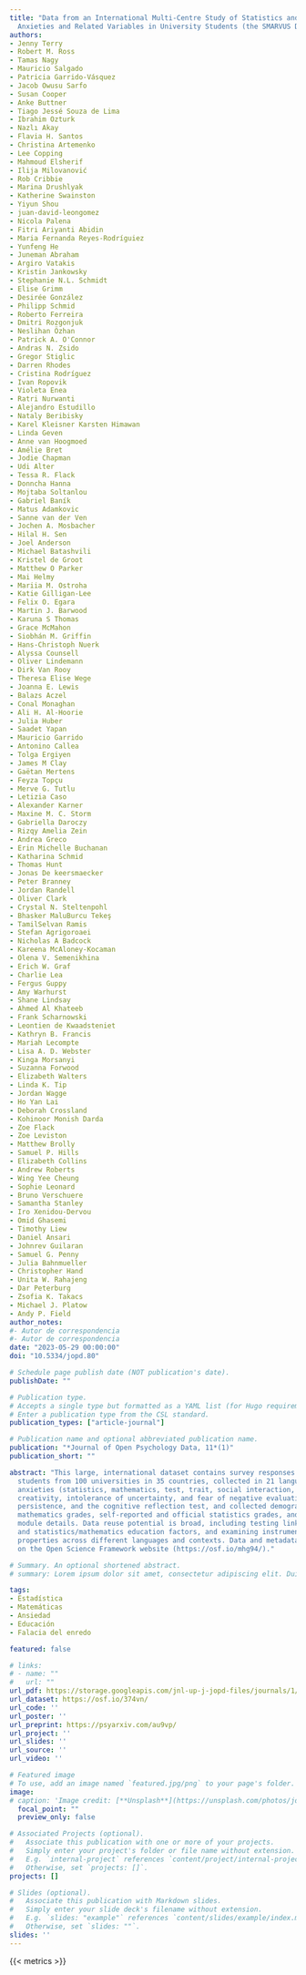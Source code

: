 ```yaml
---
title: "Data from an International Multi-Centre Study of Statistics and Mathematics
  Anxieties and Related Variables in University Students (the SMARVUS Dataset)"
authors:
- Jenny Terry
- Robert M. Ross
- Tamas Nagy
- Mauricio Salgado
- Patricia Garrido-Vásquez
- Jacob Owusu Sarfo
- Susan Cooper
- Anke Buttner
- Tiago Jessé Souza de Lima
- Ibrahim Ozturk
- Nazlı Akay
- Flavia H. Santos
- Christina Artemenko
- Lee Copping
- Mahmoud Elsherif
- Ilija Milovanović
- Rob Cribbie
- Marina Drushlyak
- Katherine Swainston
- Yiyun Shou
- juan-david-leongomez
- Nicola Palena
- Fitri Ariyanti Abidin
- Maria Fernanda Reyes-Rodríguiez
- Yunfeng He
- Juneman Abraham
- Argiro Vatakis
- Kristin Jankowsky
- Stephanie N.L. Schmidt
- Elise Grimm
- Desirée González
- Philipp Schmid
- Roberto Ferreira
- Dmitri Rozgonjuk
- Neslihan Özhan
- Patrick A. O'Connor
- Andras N. Zsido
- Gregor Stiglic
- Darren Rhodes
- Cristina Rodríguez
- Ivan Ropovik
- Violeta Enea
- Ratri Nurwanti
- Alejandro Estudillo
- Nataly Beribisky
- Karel Kleisner Karsten Himawan
- Linda Geven
- Anne van Hoogmoed
- Amélie Bret
- Jodie Chapman
- Udi Alter
- Tessa R. Flack
- Donncha Hanna
- Mojtaba Soltanlou
- Gabriel Baník
- Matus Adamkovic
- Sanne van der Ven
- Jochen A. Mosbacher
- Hilal H. Sen
- Joel Anderson
- Michael Batashvili
- Kristel de Groot
- Matthew O Parker
- Mai Helmy
- Mariia M. Ostroha
- Katie Gilligan-Lee
- Felix O. Egara
- Martin J. Barwood
- Karuna S Thomas
- Grace McMahon
- Siobhán M. Griffin
- Hans-Christoph Nuerk
- Alyssa Counsell
- Oliver Lindemann
- Dirk Van Rooy
- Theresa Elise Wege
- Joanna E. Lewis
- Balazs Aczel
- Conal Monaghan
- Ali H. Al-Hoorie
- Julia Huber
- Saadet Yapan
- Mauricio Garrido
- Antonino Callea
- Tolga Ergiyen
- James M Clay
- Gaëtan Mertens
- Feyza Topçu
- Merve G. Tutlu
- Letizia Caso
- Alexander Karner
- Maxine M. C. Storm
- Gabriella Daroczy
- Rizqy Amelia Zein
- Andrea Greco
- Erin Michelle Buchanan
- Katharina Schmid
- Thomas Hunt
- Jonas De keersmaecker
- Peter Branney
- Jordan Randell
- Oliver Clark
- Crystal N. Steltenpohl
- Bhasker MaluBurcu Tekeş
- TamilSelvan Ramis
- Stefan Agrigoroaei
- Nicholas A Badcock
- Kareena McAloney-Kocaman
- Olena V. Semenikhina
- Erich W. Graf
- Charlie Lea
- Fergus Guppy
- Amy Warhurst
- Shane Lindsay
- Ahmed Al Khateeb
- Frank Scharnowski
- Leontien de Kwaadsteniet
- Kathryn B. Francis
- Mariah Lecompte
- Lisa A. D. Webster
- Kinga Morsanyi
- Suzanna Forwood
- Elizabeth Walters
- Linda K. Tip
- Jordan Wagge
- Ho Yan Lai
- Deborah Crossland
- Kohinoor Monish Darda
- Zoe Flack
- Zoe Leviston
- Matthew Brolly
- Samuel P. Hills
- Elizabeth Collins
- Andrew Roberts
- Wing Yee Cheung
- Sophie Leonard
- Bruno Verschuere
- Samantha Stanley
- Iro Xenidou-Dervou
- Omid Ghasemi
- Timothy Liew
- Daniel Ansari
- Johnrev Guilaran
- Samuel G. Penny
- Julia Bahnmueller
- Christopher Hand
- Unita W. Rahajeng
- Dar Peterburg
- Zsofia K. Takacs
- Michael J. Platow
- Andy P. Field
author_notes:
#- Autor de correspondencia
#- Autor de correspondencia
date: "2023-05-29 00:00:00"
doi: "10.5334/jopd.80"

# Schedule page publish date (NOT publication's date).
publishDate: ""

# Publication type.
# Accepts a single type but formatted as a YAML list (for Hugo requirements).
# Enter a publication type from the CSL standard.
publication_types: ["article-journal"]

# Publication name and optional abbreviated publication name.
publication: "*Journal of Open Psychology Data, 11*(1)"
publication_short: ""

abstract: "This large, international dataset contains survey responses from N = 12,570
  students from 100 universities in 35 countries, collected in 21 languages. We measured
  anxieties (statistics, mathematics, test, trait, social interaction, performance,
  creativity, intolerance of uncertainty, and fear of negative evaluation), self-efficacy,
  persistence, and the cognitive reflection test, and collected demographics, previous
  mathematics grades, self-reported and official statistics grades, and statistics
  module details. Data reuse potential is broad, including testing links between anxieties
  and statistics/mathematics education factors, and examining instruments’ psychometric
  properties across different languages and contexts. Data and metadata are stored
  on the Open Science Framework website (https://osf.io/mhg94/)."

# Summary. An optional shortened abstract.
# summary: Lorem ipsum dolor sit amet, consectetur adipiscing elit. Duis posuere tellus ac convallis placerat.

tags:
- Estadística
- Matemáticas
- Ansiedad
- Educación
- Falacia del enredo

featured: false

# links:
# - name: ""
#   url: ""
url_pdf: https://storage.googleapis.com/jnl-up-j-jopd-files/journals/1/articles/80/6474ad69f0f34.pdf
url_dataset: https://osf.io/374vn/
url_code: ''
url_poster: ''
url_preprint: https://psyarxiv.com/au9vp/
url_project: ''
url_slides: ''
url_source: ''
url_video: ''

# Featured image
# To use, add an image named `featured.jpg/png` to your page's folder. 
image:
# caption: 'Image credit: [**Unsplash**](https://unsplash.com/photos/jdD8gXaTZsc)'
  focal_point: ""
  preview_only: false

# Associated Projects (optional).
#   Associate this publication with one or more of your projects.
#   Simply enter your project's folder or file name without extension.
#   E.g. `internal-project` references `content/project/internal-project/index.md`.
#   Otherwise, set `projects: []`.
projects: []

# Slides (optional).
#   Associate this publication with Markdown slides.
#   Simply enter your slide deck's filename without extension.
#   E.g. `slides: "example"` references `content/slides/example/index.md`.
#   Otherwise, set `slides: ""`.
slides: ''
---
```

{{< metrics >}}
